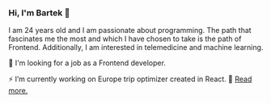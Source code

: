 ### Hi, I'm Bartek 👋
I am 24 years old and I am passionate about programming. The path that fascinates me the most and which I have chosen to take is the path of Frontend. Additionally, I am interested in telemedicine and machine learning.

:office: I'm looking for a job as a Frontend developer.

⚡ I’m currently working on Europe trip optimizer created in React. :mag_right: [Read more.](https://github.com/jarosik10/EuropeTripOptimizer)

<!--
**jarosik10/jarosik10** is a ✨ _special_ ✨ repository because its `README.md` (this file) appears on your GitHub profile.

Here are some ideas to get you started:

- 🔭 I’m currently working on ...
- 🌱 I’m currently learning ...
- 👯 I’m looking to collaborate on ...
- 🤔 I’m looking for help with ...
- 💬 Ask me about ...
- 📫 How to reach me: ...
- 😄 Pronouns: ...
- ⚡ Fun fact: ...
-->
